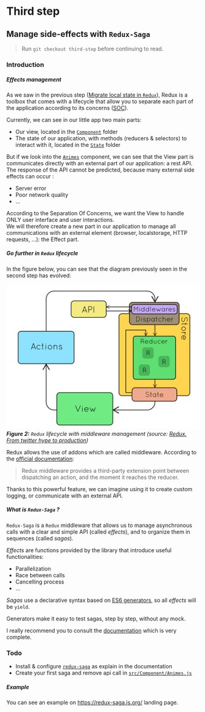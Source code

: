 # Third step

## Manage side-effects with `Redux-Saga`

> Run `git checkout third-step` before continuing to read.

### Introduction

##### Effects management

As we saw in the previous step ([Migrate local state in `Redux`](./SecondStep.md)), Redux is a toolbox that comes with a lifecycle that allow you to separate each part of the application according to its concerns ([SOC](https://en.wikipedia.org/wiki/Separation_of_concerns)).

Currently, we can see in our little app two main parts:

- Our view, located in the [`Component`](../src/Component) folder
- The state of our application, with methods (reducers & selectors) to interact with it, located in the [`State`](../src/State) folder

But if we look into the [`Animes`](../src/Component/Animes.js) component, we can see that the View part is communicates directly with an external part of our application: a rest API.  
The response of the API cannot be predicted, because many external side effects can occur :

- Server error
- Poor network quality
- ...

According to the Separation Of Concerns, we want the View to handle ONLY user interface and user interactions.  
We will therefore create a new part in our application to manage all communications with an external element (browser, localstorage, HTTP requests, ...): the Effect part.

##### Go further in `Redux` lifecycle

In the figure below, you can see that the diagram previously seen in the second step has evolved:

![Redux lifecycle with middlewares management](./images/redux-lifecycle-middleware.gif)
_**Figure 2:** `Redux` lifecycle with middleware management (source: [Redux. From twitter hype to production](https://slides.com/jenyaterpil/redux-from-twitter-hype-to-production#/27))_

Redux allows the use of addons which are called middleware. According to the [official documentation](https://redux.js.org/tutorials/fundamentals/part-4-store#middleware):

> Redux middleware provides a third-party extension point between dispatching an action, and the moment it reaches the reducer.

Thanks to this powerful feature, we can imagine using it to create custom logging, or communicate with an external API.

##### What is `Redux-Saga` ?

`Redux-Saga` is a `Redux` middleware that allows us to manage asynchronous calls with a clear and simple API (called _effects_), and to organize them in sequences (called _sagas_).

_Effects_ are functions provided by the library that introduce useful functionalities:

- Parallelization
- Race between calls
- Cancelling process
- ...

_Sagas_ use a declarative syntax based on [ES6 generators](https://developer.mozilla.org/en-US/docs/Web/JavaScript/Reference/Global_Objects/Generator), so all _effects_ will be `yield`.

Generators make it easy to test sagas, step by step, without any mock.

I really recommend you to consult the [documentation](https://redux-saga.js.org/) which is very complete.

### Todo

- Install & configure [`redux-saga`](https://redux-saga.js.org/) as explain in the documentation
- Create your first saga and remove api call in [`src/Component/Animes.js`](../src/Component/Animes.js)

##### Example

You can see an example on https://redux-saga.js.org/ landing page.
